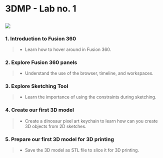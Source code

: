 # 3DMP - Lab no. 1
![](https://github.com/Burdun/3DMP_private/blob/main/readme_personal_projects/Dino_Keychain.png)
------------------------------------------------------------------------------------------------
### 1. Introduction to Fusion 360
> - Learn how to hover around in Fusion 360.
### 2. Explore Fusion 360 panels
> - Understand the use of the browser, timeline, and workspaces.
### 3. Explore Sketching Tool
> - Learn the importance of using the constraints during sketching.
### 4. Create our first 3D model
> - Create a dinosaur pixel art keychain to learn how can you create 3D objects from 2D sketches.
### 5. Prepare our first 3D model for 3D printing
> - Save the 3D model as STL file to slice it for 3D printing.
